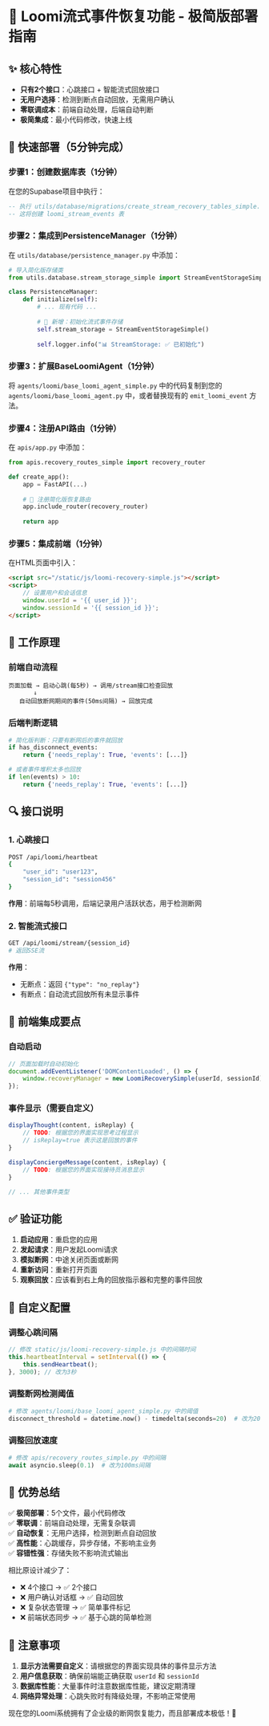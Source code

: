 # 🚀 Loomi流式事件恢复功能 - 极简版部署指南

## ✨ 核心特性

- **只有2个接口**：心跳接口 + 智能流式回放接口
- **无用户选择**：检测到断点自动回放，无需用户确认
- **零联调成本**：前端自动处理，后端自动判断
- **极简集成**：最小代码修改，快速上线

## 🔧 快速部署（5分钟完成）

### 步骤1：创建数据库表（1分钟）

在您的Supabase项目中执行：

```sql
-- 执行 utils/database/migrations/create_stream_recovery_tables_simple.sql
-- 这将创建 loomi_stream_events 表
```

### 步骤2：集成到PersistenceManager（1分钟）

在 `utils/database/persistence_manager.py` 中添加：

```python
# 导入简化版存储类
from utils.database.stream_storage_simple import StreamEventStorageSimple

class PersistenceManager:
    def initialize(self):
        # ... 现有代码 ...
        
        # 🎯 新增：初始化流式事件存储
        self.stream_storage = StreamEventStorageSimple()
        
        self.logger.info("📊 StreamStorage: ✅ 已初始化")
```

### 步骤3：扩展BaseLoomiAgent（1分钟）

将 `agents/loomi/base_loomi_agent_simple.py` 中的代码复制到您的 `agents/loomi/base_loomi_agent.py` 中，或者替换现有的 `emit_loomi_event` 方法。

### 步骤4：注册API路由（1分钟）

在 `apis/app.py` 中添加：

```python
from apis.recovery_routes_simple import recovery_router

def create_app():
    app = FastAPI(...)
    
    # 🎯 注册简化版恢复路由
    app.include_router(recovery_router)
    
    return app
```

### 步骤5：集成前端（1分钟）

在HTML页面中引入：

```html
<script src="/static/js/loomi-recovery-simple.js"></script>
<script>
    // 设置用户和会话信息
    window.userId = '{{ user_id }}';
    window.sessionId = '{{ session_id }}';
</script>
```

## 🎯 工作原理

### 前端自动流程
```
页面加载 → 启动心跳(每5秒) → 调用/stream接口检查回放
       ↓
   自动回放断网期间的事件(50ms间隔) → 回放完成
```

### 后端判断逻辑
```python
# 简化版判断：只要有断网后的事件就回放
if has_disconnect_events:
    return {'needs_replay': True, 'events': [...]}

# 或者事件堆积太多也回放
if len(events) > 10:
    return {'needs_replay': True, 'events': [...]}
```

## 🔍 接口说明

### 1. 心跳接口
```bash
POST /api/loomi/heartbeat
{
    "user_id": "user123",
    "session_id": "session456"
}
```

**作用**：前端每5秒调用，后端记录用户活跃状态，用于检测断网

### 2. 智能流式接口
```bash
GET /api/loomi/stream/{session_id}
# 返回SSE流
```

**作用**：
- 无断点：返回 `{"type": "no_replay"}`
- 有断点：自动流式回放所有未显示事件

## 📱 前端集成要点

### 自动启动
```javascript
// 页面加载时自动初始化
document.addEventListener('DOMContentLoaded', () => {
    window.recoveryManager = new LoomiRecoverySimple(userId, sessionId);
});
```

### 事件显示（需要自定义）
```javascript
displayThought(content, isReplay) {
    // TODO: 根据您的界面实现思考过程显示
    // isReplay=true 表示这是回放的事件
}

displayConciergeMessage(content, isReplay) {
    // TODO: 根据您的界面实现接待员消息显示
}

// ... 其他事件类型
```

## ✅ 验证功能

1. **启动应用**：重启您的应用
2. **发起请求**：用户发起Loomi请求
3. **模拟断网**：中途关闭页面或断网
4. **重新访问**：重新打开页面
5. **观察回放**：应该看到右上角的回放指示器和完整的事件回放

## 🔧 自定义配置

### 调整心跳间隔
```javascript
// 修改 static/js/loomi-recovery-simple.js 中的间隔时间
this.heartbeatInterval = setInterval(() => {
    this.sendHeartbeat();
}, 3000); // 改为3秒
```

### 调整断网检测阈值
```python
# 修改 agents/loomi/base_loomi_agent_simple.py 中的阈值
disconnect_threshold = datetime.now() - timedelta(seconds=20)  # 改为20秒
```

### 调整回放速度
```python
# 修改 apis/recovery_routes_simple.py 中的间隔
await asyncio.sleep(0.1)  # 改为100ms间隔
```

## 🎊 优势总结

✅ **极简部署**：5个文件，最小代码修改  
✅ **零联调**：前端自动处理，无需复杂联调  
✅ **自动恢复**：无用户选择，检测到断点自动回放  
✅ **高性能**：心跳缓存，异步存储，不影响主业务  
✅ **容错性强**：存储失败不影响流式输出  

相比原设计减少了：
- ❌ 4个接口 → ✅ 2个接口
- ❌ 用户确认对话框 → ✅ 自动回放
- ❌ 复杂状态管理 → ✅ 简单事件标记
- ❌ 前端状态同步 → ✅ 基于心跳的简单检测

## 🚨 注意事项

1. **显示方法需要自定义**：请根据您的界面实现具体的事件显示方法
2. **用户信息获取**：确保前端能正确获取 `userId` 和 `sessionId`
3. **数据库性能**：大量事件时注意数据库性能，建议定期清理
4. **网络异常处理**：心跳失败时有降级处理，不影响正常使用

现在您的Loomi系统拥有了企业级的断网恢复能力，而且部署成本极低！🎉 

